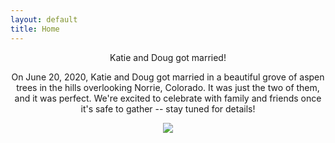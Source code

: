 ```yaml
---
layout: default
title: Home
---
```


<div style="text-align: center">
  <div id="home-page-text">
    <p class="blue-text big-text">Katie and Doug got married!</p>
    <p class="black-text">On June 20, 2020, Katie and Doug got married in a beautiful grove of aspen trees in the hills overlooking Norrie, Colorado. It was just the two of them, and it was perfect. We're excited to celebrate with family and friends once it's safe to gather -- stay tuned for details!</p>
    <img src="{{ "/assets/img/kd1.jpg" | relative_url }}">
  </div>
</div>
